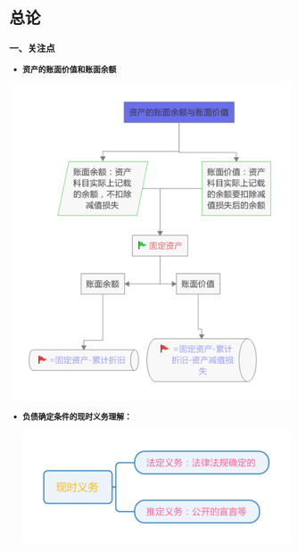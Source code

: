 # 总论

### 一、关注点 

* **资产的账面价值和账面余额**

![账面余额与账面价值](https://github.com/newpig2222/photo/raw/master/zczmjz.png)

* **负债确定条件的现时义务理解：**

  ![现时义务](https://github.com/newpig2222/photo/raw/master/xsyw.png)

  
  
  
  <title>汽车制造企业车辆</title>
  
  
  
  
  

